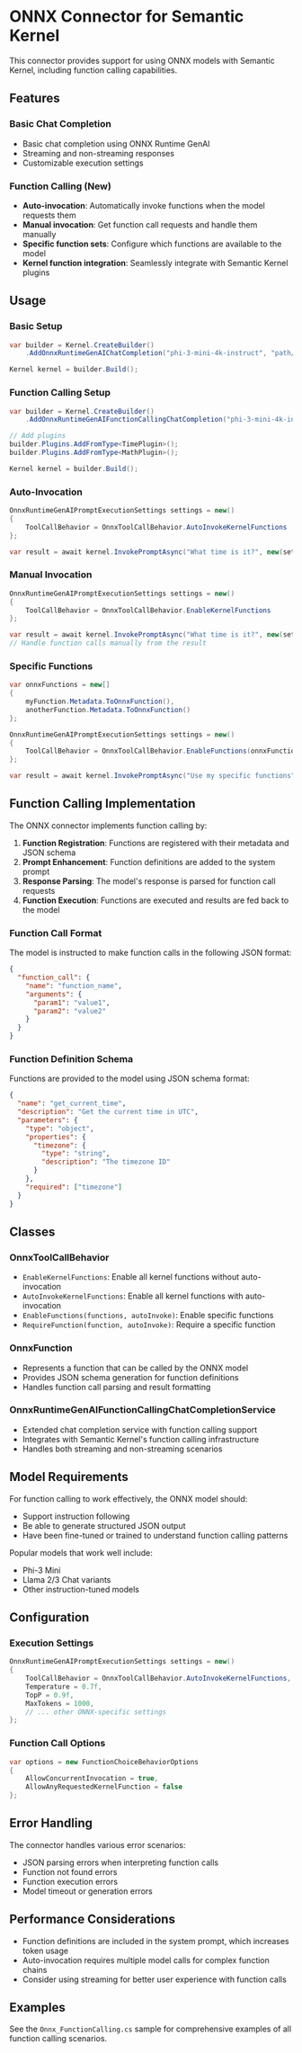 # ONNX Connector for Semantic Kernel

This connector provides support for using ONNX models with Semantic Kernel, including function calling capabilities.

## Features

### Basic Chat Completion
- Basic chat completion using ONNX Runtime GenAI
- Streaming and non-streaming responses
- Customizable execution settings

### Function Calling (New)
- **Auto-invocation**: Automatically invoke functions when the model requests them
- **Manual invocation**: Get function call requests and handle them manually
- **Specific function sets**: Configure which functions are available to the model
- **Kernel function integration**: Seamlessly integrate with Semantic Kernel plugins

## Usage

### Basic Setup

```csharp
var builder = Kernel.CreateBuilder()
    .AddOnnxRuntimeGenAIChatCompletion("phi-3-mini-4k-instruct", "path/to/model");

Kernel kernel = builder.Build();
```

### Function Calling Setup

```csharp
var builder = Kernel.CreateBuilder()
    .AddOnnxRuntimeGenAIFunctionCallingChatCompletion("phi-3-mini-4k-instruct", "path/to/model");

// Add plugins
builder.Plugins.AddFromType<TimePlugin>();
builder.Plugins.AddFromType<MathPlugin>();

Kernel kernel = builder.Build();
```

### Auto-Invocation

```csharp
OnnxRuntimeGenAIPromptExecutionSettings settings = new()
{
    ToolCallBehavior = OnnxToolCallBehavior.AutoInvokeKernelFunctions
};

var result = await kernel.InvokePromptAsync("What time is it?", new(settings));
```

### Manual Invocation

```csharp
OnnxRuntimeGenAIPromptExecutionSettings settings = new()
{
    ToolCallBehavior = OnnxToolCallBehavior.EnableKernelFunctions
};

var result = await kernel.InvokePromptAsync("What time is it?", new(settings));
// Handle function calls manually from the result
```

### Specific Functions

```csharp
var onnxFunctions = new[]
{
    myFunction.Metadata.ToOnnxFunction(),
    anotherFunction.Metadata.ToOnnxFunction()
};

OnnxRuntimeGenAIPromptExecutionSettings settings = new()
{
    ToolCallBehavior = OnnxToolCallBehavior.EnableFunctions(onnxFunctions, autoInvoke: true)
};

var result = await kernel.InvokePromptAsync("Use my specific functions", new(settings));
```

## Function Calling Implementation

The ONNX connector implements function calling by:

1. **Function Registration**: Functions are registered with their metadata and JSON schema
2. **Prompt Enhancement**: Function definitions are added to the system prompt
3. **Response Parsing**: The model's response is parsed for function call requests
4. **Function Execution**: Functions are executed and results are fed back to the model

### Function Call Format

The model is instructed to make function calls in the following JSON format:

```json
{
  "function_call": {
    "name": "function_name",
    "arguments": {
      "param1": "value1",
      "param2": "value2"
    }
  }
}
```

### Function Definition Schema

Functions are provided to the model using JSON schema format:

```json
{
  "name": "get_current_time",
  "description": "Get the current time in UTC",
  "parameters": {
    "type": "object",
    "properties": {
      "timezone": {
        "type": "string",
        "description": "The timezone ID"
      }
    },
    "required": ["timezone"]
  }
}
```

## Classes

### OnnxToolCallBehavior
- `EnableKernelFunctions`: Enable all kernel functions without auto-invocation
- `AutoInvokeKernelFunctions`: Enable all kernel functions with auto-invocation
- `EnableFunctions(functions, autoInvoke)`: Enable specific functions
- `RequireFunction(function, autoInvoke)`: Require a specific function

### OnnxFunction
- Represents a function that can be called by the ONNX model
- Provides JSON schema generation for function definitions
- Handles function call parsing and result formatting

### OnnxRuntimeGenAIFunctionCallingChatCompletionService
- Extended chat completion service with function calling support
- Integrates with Semantic Kernel's function calling infrastructure
- Handles both streaming and non-streaming scenarios

## Model Requirements

For function calling to work effectively, the ONNX model should:
- Support instruction following
- Be able to generate structured JSON output
- Have been fine-tuned or trained to understand function calling patterns

Popular models that work well include:
- Phi-3 Mini
- Llama 2/3 Chat variants
- Other instruction-tuned models

## Configuration

### Execution Settings

```csharp
OnnxRuntimeGenAIPromptExecutionSettings settings = new()
{
    ToolCallBehavior = OnnxToolCallBehavior.AutoInvokeKernelFunctions,
    Temperature = 0.7f,
    TopP = 0.9f,
    MaxTokens = 1000,
    // ... other ONNX-specific settings
};
```

### Function Call Options

```csharp
var options = new FunctionChoiceBehaviorOptions
{
    AllowConcurrentInvocation = true,
    AllowAnyRequestedKernelFunction = false
};
```

## Error Handling

The connector handles various error scenarios:
- JSON parsing errors when interpreting function calls
- Function not found errors
- Function execution errors
- Model timeout or generation errors

## Performance Considerations

- Function definitions are included in the system prompt, which increases token usage
- Auto-invocation requires multiple model calls for complex function chains
- Consider using streaming for better user experience with function calls

## Examples

See the `Onnx_FunctionCalling.cs` sample for comprehensive examples of all function calling scenarios.